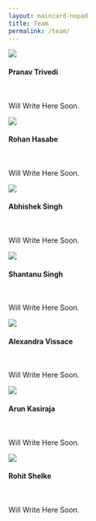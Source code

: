 ```yaml
---
layout: maincard-nopad
title: Team
permalink: /team/
---
```

<div class="container btlg-intro valign-wrapper" id="moreinfo">
      <div class="col s12 m6 center-align"><img src="{{- 'img/Pranav.jpg' | relative_url -}}" class="responsive-img"></div>
      <div class="col s12 m6 center-align"><h4>Pranav Trivedi</h4><br><p>Will Write Here Soon.</p></div>
</div>

<div class="container btlg-intro valign-wrapper" id="moreinfo">
      <div class="col s12 m6 center-align"><img src="{{- 'img/btlg_ft1.png' | relative_url -}}" class="responsive-img"></div>
      <div class="col s12 m6 center-align"><h4>Rohan Hasabe</h4><br><p>Will Write Here Soon.</p></div>
</div>

<div class="container btlg-intro valign-wrapper" id="moreinfo">
      <div class="col s12 m6 center-align"><img src="{{- 'img/btlg_ft1.png' | relative_url -}}" class="responsive-img"></div>
      <div class="col s12 m6 center-align"><h4>Abhishek Singh</h4><br><p>Will Write Here Soon.</p></div>
</div>

<div class="container btlg-intro valign-wrapper" id="moreinfo">
      <div class="col s12 m6 center-align"><img src="{{- 'img/btlg_ft1.png' | relative_url -}}" class="responsive-img"></div>
      <div class="col s12 m6 center-align"><h4>Shantanu Singh</h4><br><p>Will Write Here Soon.</p></div>
</div>

<div class="container btlg-intro valign-wrapper" id="moreinfo">
      <div class="col s12 m6 center-align"><img src="{{- 'img/Alexandra.jpg' | relative_url -}}" class="responsive-img"></div>
      <div class="col s12 m6 center-align"><h4>Alexandra Vissace</h4><br><p>Will Write Here Soon.</p></div>
</div>

<div class="container btlg-intro valign-wrapper" id="moreinfo">
      <div class="col s12 m6 center-align"><img src="{{- 'img/btlg_ft1.png' | relative_url -}}" class="responsive-img"></div>
      <div class="col s12 m6 center-align"><h4>Arun Kasiraja</h4><br><p>Will Write Here Soon.</p></div>
</div>

<div class="container btlg-intro valign-wrapper" id="moreinfo">
      <div class="col s12 m6 center-align"><img src="{{- 'img/Rohit.jpg' | relative_url -}}" class="responsive-img"></div>
      <div class="col s12 m6 center-align"><h4>Rohit Shelke</h4><br><p>Will Write Here Soon.</p></div>
</div>
